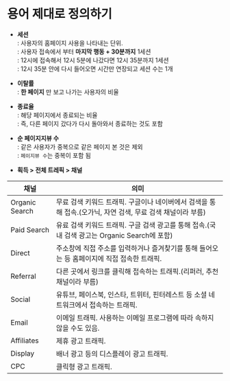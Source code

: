 # 용어 제대로 정의하기

- **세션**  
: 사용자의 홈페이지 사용을 나타내는 단위.  
: 사용자 접속에서 부터 **마지막 행동 + 30분까지** 1세션  
: 12시에 접속해서 12시 5분에 나갔다면 12시 35분까지 1세션  
: 12시 35분 안에 다시 들어오면 시간만 연장되고 세션 수는 1개  

- **이탈률**  
: **한 페이지** 만 보고 나가는 사용자의 비율

- **종료율**  
: 해당 페이지에서 종료되는 비율  
: 즉, 다른 페이지 갔다가 다시 돌아와서 종료하는 것도 포함

- **순 페이지지뷰 수**  
: 같은 사용자가 중복으로 같은 페이지 본 것은 제외  
: `페이지뷰 수`는 중복이 포함 됨

- **획득 > 전체 트레픽 > 채널**  

| 채널 | 의미 |
| ---          | ---          |
| Organic Search | 무료 검색 키워드 트래픽. 구글이나 네이버에서 검색을 통해 접속.(오가닉, 자연 검색, 무료 검색 채널이라 부름) |
| Paid Search | 유료 검색 키워드 트래픽. 구글 검색 광고를 통해 접속.(국내 검색 광고는 Organic Search에 포함) |
| Direct | 주소창에 직접 주소를 입력하거나 즐겨찾기를 통해 들어오는 등 홈페이지에 직접 접속한 트래픽. |
| Referral | 다른 곳에서 링크를 클릭해 접속하는 트래픽.(리퍼러, 추천 채널이라 부름) |
| Social | 유튜브, 페이스북, 인스타, 트위터, 핀터레스트 등 소셜 네트워크에서 접속하는 트래픽. |
| Email | 이메일 트래픽. 사용하는 이메일 프로그램에 따라 속하지 않을 수도 있음. |
| Affiliates | 제휴 광고 트래픽. |
| Display | 배너 광고 등의 디스플레이 광고 트래픽. |
| CPC | 클릭형 광고 트래픽. |





